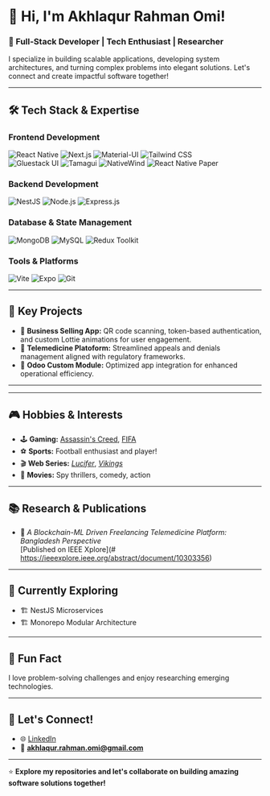 # 👋 Hi, I'm Akhlaqur Rahman Omi!  

### 🚀 Full-Stack Developer | Tech Enthusiast | Researcher  

I specialize in building scalable applications, developing system architectures, and turning complex problems into elegant solutions. Let's connect and create impactful software together!

---

## 🛠️ **Tech Stack & Expertise**
### **Frontend Development**
![React Native](https://img.shields.io/badge/-React%20Native-61DAFB?style=for-the-badge&logo=react&logoColor=white)
![Next.js](https://img.shields.io/badge/-Next.js-000000?style=for-the-badge&logo=next.js&logoColor=white)
![Material-UI](https://img.shields.io/badge/-Material--UI-007FFF?style=for-the-badge&logo=mui&logoColor=white)
![Tailwind CSS](https://img.shields.io/badge/-Tailwind%20CSS-06B6D4?style=for-the-badge&logo=tailwindcss&logoColor=white)  
![Gluestack UI](https://img.shields.io/badge/-Gluestack%20UI-6466F1?style=for-the-badge)
![Tamagui](https://img.shields.io/badge/-Tamagui-F35A3E?style=for-the-badge)
![NativeWind](https://img.shields.io/badge/-NativeWind-06B6D4?style=for-the-badge&logo=tailwindcss&logoColor=white)
![React Native Paper](https://img.shields.io/badge/-React%20Native%20Paper-00897B?style=for-the-badge&logo=react&logoColor=white)

### **Backend Development**
![NestJS](https://img.shields.io/badge/-NestJS-E0234E?style=for-the-badge&logo=nestjs&logoColor=white)
![Node.js](https://img.shields.io/badge/-Node.js-339933?style=for-the-badge&logo=node.js&logoColor=white)
![Express.js](https://img.shields.io/badge/-Express.js-000000?style=for-the-badge&logo=express&logoColor=white)

### **Database & State Management**
![MongoDB](https://img.shields.io/badge/-MongoDB-47A248?style=for-the-badge&logo=mongodb&logoColor=white)
![MySQL](https://img.shields.io/badge/-MySQL-4479A1?style=for-the-badge&logo=mysql&logoColor=white)
![Redux Toolkit](https://img.shields.io/badge/-Redux%20Toolkit-764ABC?style=for-the-badge&logo=redux&logoColor=white)

### **Tools & Platforms**
![Vite](https://img.shields.io/badge/-Vite-646CFF?style=for-the-badge&logo=vite&logoColor=white)
![Expo](https://img.shields.io/badge/-Expo-000020?style=for-the-badge&logo=expo&logoColor=white)
![Git](https://img.shields.io/badge/-Git-F05032?style=for-the-badge&logo=git&logoColor=white)

---

## 🌟 **Key Projects**
- 🔗 **Business Selling App:** QR code scanning, token-based authentication, and custom Lottie animations for user engagement.  
- 🔗 **Telemedicine Platoform:** Streamlined appeals and denials management aligned with regulatory frameworks.  
- 🔗 **Odoo Custom Module:** Optimized app integration for enhanced operational efficiency.

---

---

## 🎮 **Hobbies & Interests**
- 🕹️ **Gaming:** [Assassin's Creed](https://www.ubisoft.com/game/assassins-creed), [FIFA](https://www.ea.com/games/fifa)  
- ⚽ **Sports:** Football enthusiast and player!  
- 🎬 **Web Series:** *[Lucifer](https://www.netflix.com/title/80057918)*, *[Vikings](https://www.history.com/shows/vikings)*  
- 🎥 **Movies:** Spy thrillers, comedy, action  

---

## 📚 **Research & Publications**
- 📰 *A Blockchain-ML Driven Freelancing Telemedicine Platform: Bangladesh Perspective*  
  [Published on IEEE Xplore](# https://ieeexplore.ieee.org/abstract/document/10303356)

---

## 🌱 **Currently Exploring**
- 🏗️ NestJS Microservices  
- 🏗️ Monorepo Modular Architecture  

---

## 💬 **Fun Fact**
I love problem-solving challenges and enjoy researching emerging technologies.

---

## 🤝 **Let's Connect!**
- 🌐 [LinkedIn](https://www.linkedin.com/in/akhlaqur-rahman-omi-00954b234)  
- 📧 **akhlaqur.rahman.omi@gmail.com**

---

⭐️ **Explore my repositories and let's collaborate on building amazing software solutions together!**
